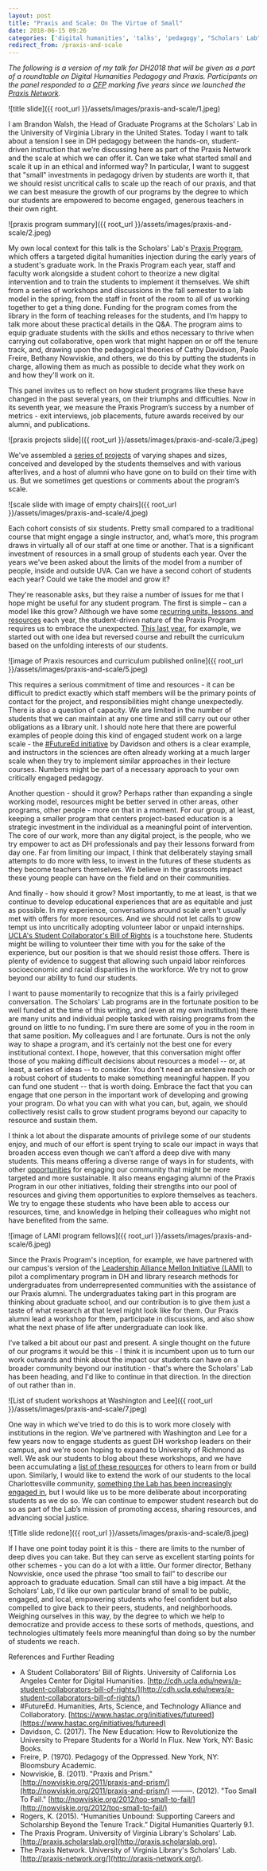 ```yaml
---
layout: post
title: "Praxis and Scale: On The Virtue of Small"
date: 2018-06-15 09:26
categories: ['digital humanities', 'talks', 'pedagogy', "Scholars' Lab", 'dh now']
redirect_from: /praxis-and-scale
---
```

*The following is a version of my talk for DH2018 that will be given as a part of a roundtable on Digital Humanities Pedagogy and Praxis. Participants on the panel responded to a [CFP](http://praxis-network.org/dh2018/) marking five years since we launched the [Praxis Network](http://praxis-network.org/).*

![title slide]({{ root_url }}/assets/images/praxis-and-scale/1.jpeg)

I am Brandon Walsh, the Head of Graduate Programs at the Scholars' Lab in the University of Virginia Library in the United States. Today I want to talk about a tension I see in DH pedagogy between the hands-on, student-driven instruction that we’re discussing here as part of the Praxis Network and the scale at which we can offer it. Can we take what started small and scale it up in an ethical and informed way? In particular, I want to suggest that "small" investments in pedagogy driven by students are worth it, that we should resist uncritical calls to scale up the reach of our praxis, and that we can best measure the growth of our programs by the degree to which our students are empowered to become engaged, generous teachers in their own right.

![praxis program summary]({{ root_url }}/assets/images/praxis-and-scale/2.jpeg)

My own local context for this talk is the Scholars' Lab's [Praxis Program](http://praxis.scholarslab.org/), which offers a targeted digital humanities injection during the early years of a student's graduate work. In the Praxis Program each year, staff and faculty work alongside a student cohort to theorize a new digital intervention and to train the students to implement it themselves. We shift from a series of workshops and discussions in the fall semester to a lab model in the spring, from the staff in front of the room to all of us working together to get a thing done. Funding for the program comes from the library in the form of teaching releases for the students, and I’m happy to talk more about these practical details in the Q&A. The program aims to equip graduate students with the skills and ethos necessary to thrive when carrying out collaborative, open work that might happen on or off the tenure track, and, drawing upon the pedagogical theories of Cathy Davidson, Paolo Freire, Bethany Nowviskie, and others, we do this by putting the students in charge, allowing them as much as possible to decide what they work on and how they'll work on it. 

This panel invites us to reflect on how student programs like these have changed in the past several years, on their triumphs and difficulties. Now in its seventh year, we measure the Praxis Program’s success by a number of metrics - exit interviews, job placements, future awards received by our alumni, and publications.

![praxis projects slide]({{ root_url }}/assets/images/praxis-and-scale/3.jpeg)

We've assembled a [series of projects](http://praxis.scholarslab.org/projects) of varying shapes and sizes, conceived and developed by the students themselves and with various afterlives, and a host of alumni who have gone on to build on their time with us. But we sometimes get questions or comments about the program’s scale. 

![scale slide with image of empty chairs]({{ root_url }}/assets/images/praxis-and-scale/4.jpeg)

Each cohort consists of six students. Pretty small compared to a traditional course that might engage a single instructor, and, what’s more, this program draws in virtually all of our staff at one time or another. That is a significant investment of resources in a small group of students each year. Over the years we've been asked about the limits of the model from a number of people, inside and outside UVA. Can we have a second cohort of students each year? Could we take the model and grow it? 

They're reasonable asks, but they raise a number of issues for me that I hope might be useful for any student program. The first is simple – can a model like this grow? Although we have some [recurring units, lessons, and resources](http://praxis.scholarslab.org/resources/) each year, the student-driven nature of the Praxis Program requires us to embrace the unexpected. [This last year](http://reveal.scholarslab.org/), for example, we started out with one idea but reversed course and rebuilt the curriculum based on the unfolding interests of our students.

![image of Praxis resources and curriculum published online]({{ root_url }}/assets/images/praxis-and-scale/5.jpeg) 

This requires a serious commitment of time and resources - it can be difficult to predict exactly which staff members will be the primary points of contact for the project, and responsibilities might change unexpectedly. There is also a question of capacity. We are limited in the number of students that we can maintain at any one time and still carry out our other obligations as a library unit. I should note here that there are powerful examples of people doing this kind of engaged student work on a large scale - the [#FutureEd initiative](https://www.hastac.org/groups/hastac-futureed) by Davidson and others is a clear example, and instructors in the sciences are often already working at a much larger scale when they try to implement similar approaches in their lecture courses. Numbers might be part of a necessary approach to your own critically engaged pedagogy.

Another question - should it grow? Perhaps rather than expanding a single working model, resources might be better served in other areas, other programs, other people - more on that in a moment. For our group, at least, keeping a smaller program that centers project-based education is a strategic investment in the individual as a meaningful point of intervention. The core of our work, more than any digital project, is the people, who we try empower to act as DH professionals and pay their lessons forward from day one. Far from limiting our impact, I think that deliberately staying small attempts to do more with less, to invest in the futures of these students as they become teachers themselves. We believe in the grassroots impact these young people can have on the field and on their communities.

And finally - how should it grow? Most importantly, to me at least, is that we continue to develop educational experiences that are as equitable and just as possible. In my experience, conversations around scale aren't usually met with offers for more resources. And we should not let calls to grow tempt us into uncritically adopting volunteer labor or unpaid internships. [UCLA's Student Collaborator's Bill of Rights](https://humtech.ucla.edu/news/a-student-collaborators-bill-of-rights/) is a touchstone here. Students might be willing to volunteer their time with you for the sake of the experience, but our position is that we should resist those offers. There is plenty of evidence to suggest that allowing such unpaid labor reinforces socioeconomic and racial disparities in the workforce. We try not to grow beyond our ability to fund our students. 

I want to pause momentarily to recognize that this is a fairly privileged conversation. The Scholars' Lab programs are in the fortunate position to be well funded at the time of this writing, and (even at my own institution) there are many units and individual people tasked with raising programs from the ground on little to no funding. I'm sure there are some of you in the room in that same position. My colleagues and I are fortunate. Ours is not the only way to shape a program, and it’s certainly not the best one for every institutional context. I hope, however, that this conversation might offer those of you making difficult decisions about resources a model -- or, at least, a series of ideas -- to consider. You don't need an extensive reach or a robust cohort of students to make something meaningful happen. If you can fund one student -- that is worth doing. Embrace the fact that you can engage that one person in the important work of developing and growing your program. Do what you can with what you can, but, again, we should collectively resist calls to grow student programs beyond our capacity to resource and sustain them.

I think a lot about the disparate amounts of privilege some of our students enjoy, and much of our effort is spent trying to scale our impact in ways that broaden access even though we can’t afford a deep dive with many students. This means offering a diverse range of ways in for students, with other [opportunities](http://scholarslab.org/graduate-fellowships/) for engaging our community that might be more targeted and more sustainable. It also means engaging alumni of the Praxis Program in our other initiatives, folding their strengths into our pool of resources and giving them opportunities to explore themselves as teachers. We try to engage these students who have been able to access our resources, time, and knowledge in helping their colleagues who might not have benefited from the same. 

![image of LAMI program fellows]({{ root_url }}/assets/images/praxis-and-scale/6.jpeg) 

Since the Praxis Program's inception, for example, we have partnered with our campus's version of the [Leadership Alliance Mellon Initiative (LAMI)](https://graddiversity.virginia.edu/initiatives/leadership-alliance) to pilot a complimentary program in DH and library research methods for undergraduates from underrepresented communities with the assistance of our Praxis alumni. The undergraduates taking part in this program are thinking about graduate school, and our contribution is to give them just a taste of what research at that level might look like for them. Our Praxis alumni lead a workshop for them, participate in discussions, and also show what the next phase of life after undergraduate can look like. 

I’ve talked a bit about our past and present. A single thought on the future of our programs it would be this - I think it is incumbent upon us to turn our work outwards and think about the impact our students can have on a broader community beyond our institution - that's where the Scholars' Lab has been heading, and I'd like to continue in that direction. In the direction of out rather than in. 

![List of student workshops at Washington and Lee]({{ root_url }}/assets/images/praxis-and-scale/7.jpeg)  

One way in which we've tried to do this is to work more closely with institutions in the region. We've partnered with Washington and Lee for a few years now to engage students as guest DH workshop leaders on their campus, and we're soon hoping to expand to University of Richmond as well. We ask our students to blog about these workshops, and we have been accumulating a [list of these resources](https://digitalhumanities.wlu.edu/blog/category/uva-collaboration/) for others to learn from or build upon. Similarly, I would like to extend the work of our students to the local Charlottesville community, [something the Lab has been increasingly engaged in](https://news.library.virginia.edu/2018/06/18/library-receives-grant-from-lyrasis-for-digital-collecting-in-times-of-crisis/), but I would like us to be more deliberate about incorporating students as we do so. We can continue to empower student research but do so as part of the Lab’s mission of promoting access, sharing resources, and advancing social justice. 

![Title slide redone]({{ root_url }}/assets/images/praxis-and-scale/8.jpeg)

If I have one point today point it is this - there are limits to the number of deep dives you can take. But they can serve as excellent starting points for other schemes - you can do a lot with a little. Our former director, Bethany Nowviskie, once used the phrase “too small to fail” to describe our approach to graduate education. Small can still have a big impact. At the Scholars' Lab, I'd like our own particular brand of small to be public, engaged, and local, empowering students who feel confident but also compelled to give back to their peers, students, and neighborhoods. Weighing ourselves in this way, by the degree to which we help to democratize and provide access to these sorts of methods, questions, and technologies ultimately feels more meaningful than doing so by the number of students we reach.

References and Further Reading

* A Student Collaborators' Bill of Rights. University of California Los Angeles Center for Digital Humanities. [http://cdh.ucla.edu/news/a-student-collaborators-bill-of-rights/](http://cdh.ucla.edu/news/a-student-collaborators-bill-of-rights/)
* #FutureEd. Humanities, Arts, Science, and Technology Alliance and Collaboratory. [https://www.hastac.org/initiatives/futureed](https://www.hastac.org/initiatives/futureed)
* Davidson, C. (2017). The New Education: How to Revolutionize the University to Prepare Students for a World In Flux. New York, NY: Basic Books.
* Freire, P. (1970). Pedagogy of the Oppressed. New York, NY: Bloomsbury Academic.
* Nowviskie, B. (2011). "Praxis and Prism." [http://nowviskie.org/2011/praxis-and-prism/](http://nowviskie.org/2011/praxis-and-prism/)
———. (2012). "Too Small To Fail." [http://nowviskie.org/2012/too-small-to-fail/](http://nowviskie.org/2012/too-small-to-fail/)
* Rogers, K. (2015). “Humanities Unbound: Supporting Careers and Scholarship Beyond the Tenure Track.” Digital Humanities Quarterly 9.1.
* The Praxis Program. University of Virginia Library's Scholars' Lab. [http://praxis.scholarslab.org](http://praxis.scholarslab.org).
* The Praxis Network. University of Virginia Library's Scholars' Lab. [http://praxis-network.org/](http://praxis-network.org/).

